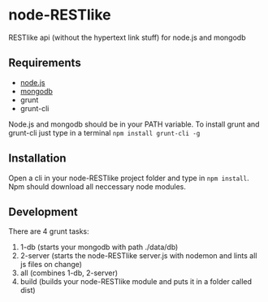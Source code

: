 node-RESTlike
=============

RESTlike api (without the hypertext link stuff)
for node.js and mongodb

Requirements
------------

* [node.js](http://nodejs.org/)
* [mongodb](http://www.mongodb.org/)
* grunt
* grunt-cli

Node.js and mongodb should be in your PATH variable.
To install grunt and grunt-cli just type in a terminal `npm install grunt-cli -g`

Installation
------------

Open a cli in your node-RESTlike project folder and type in `npm install`.
Npm should download all neccessary node modules.

Development
-----------

There are 4 grunt tasks:

1. 1-db (starts your mongodb with path ./data/db)
2. 2-server (starts the node-RESTlike server.js with nodemon and lints all js files on change)
3. all (combines 1-db, 2-server)
4. build (builds your node-RESTlike module and puts it in a folder called dist)
